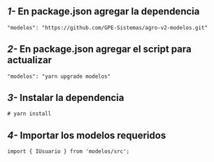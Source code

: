 ## _1-_ En package.json agregar la dependencia

```
"modelos": "https://github.com/GPE-Sistemas/agro-v2-modelos.git"
```

## _2-_ En package.json agregar el script para actualizar

```
"modelos": "yarn upgrade modelos"
```

## _3-_ Instalar la dependencia

```
# yarn install
```

## _4-_ Importar los modelos requeridos

```
import { IUsuario } from 'modelos/src';
```
